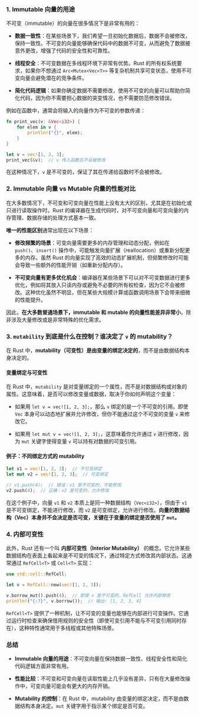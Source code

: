 ### 1. Immutable 向量的用途

不可变（immutable）的向量在很多情况下是非常有用的：

- **数据一致性**：在某些场景下，我们希望一旦初始化数据后，数据不会被修改，保持一致性。不可变的向量能够确保代码中的数据不可变，从而避免了数据被意外更改，增强了代码的安全性和可靠性。
  
- **线程安全**：不可变数据在多线程环境下非常有优势。Rust 的所有权系统要求，如果你不想通过 `Arc<Mutex<Vec<T>>` 等复杂机制共享可变状态，使用不可变向量会避免潜在的竞争条件。

- **简化代码逻辑**：如果你确定数据不需要修改，使用不可变的向量可以帮助你简化代码，因为你不需要担心数据的突变情况，也不需要防范修改错误。

例如在函数中，通常会将输入的向量作为不可变的参数传递：

```rust
fn print_vec(v: &Vec<i32>) {
    for elem in v {
        println!("{}", elem);
    }
}

let v = vec![1, 2, 3];
print_vec(&v);  // v 传入函数后不会被修改
```

在这种情况下，`v` 是不可变的，保证了其在传递给函数时不会被修改。

### 2. Immutable 向量 vs Mutable 向量的性能对比

在大多数情况下，不可变和可变向量在性能上没有太大的区别，尤其是在初始化或只进行读取操作时。Rust 的编译器在生成代码时，对不可变向量和可变向量的内存管理、数据存储的处理方式基本一致。

**唯一的性能区别**通常出现在以下场景：

- **修改频繁的场景**：可变向量需要更多的内存管理和动态分配，例如在 `push()`、`insert()` 操作中，可能触发向量扩展（reallocation）或重新分配更多的内存。虽然 Rust 的向量实现了高效的动态扩展机制，但频繁修改时可能会导致一些额外的性能开销（如重新分配内存）。
  
- **不可变向量有更多优化机会**：编译器在某些场景下可以对不可变数据进行更多优化，例如将其放入只读内存或避免不必要的所有权检查，因为它不会被修改。这种优化虽然不明显，但在某些大规模计算或函数调用场景下会带来细微的性能提升。

因此，**在大多数普通场景下，immutable 和 mutable 的向量性能差异非常小**，除非涉及大量修改或是非常特殊的优化需求。

### 3. `mutability` 到底是什么在控制？谁决定了 `v` 的 mutability？

在 Rust 中，**mutability（可变性）是由变量的绑定决定的**，而不是由数据结构本身决定的。

#### 变量绑定与可变性

在 Rust 中，`mutability` 是对变量绑定的一个属性，而不是对数据结构或对象的属性。这意味着，是否可以修改变量或数据，取决于你如何声明这个变量：

- 如果用 `let v = vec![1, 2, 3];`，那么 `v` 绑定的是一个不可变的引用。即使 `Vec` 本身可以动态地扩展并允许修改，但你不能通过这个不可变的变量 `v` 来修改它。
  
- 如果用 `let mut v = vec![1, 2, 3];`，这意味着你允许通过 `v` 进行修改，因为 `mut` 关键字使得变量 `v` 可以持有对数据的可变引用。

#### 例子：不同绑定方式的 mutability

```rust
let v1 = vec![1, 2, 3];  // 不可变绑定
let mut v2 = vec![1, 2, 3];  // 可变绑定

// v1.push(4);  // 错误：v1 是不可变的，不能修改
v2.push(4);  // 正确：v2 是可变的，允许修改
```

在这个例子中，向量 `v1` 和 `v2` 本质上是同一种数据结构（`Vec<i32>`），但由于 `v1` 是不可变绑定，不能进行修改，而 `v2` 是可变绑定，允许进行修改。**向量的数据结构（Vec）本身并不会决定是否可变，关键在于变量的绑定是否使用了 `mut`。**

### 4. 内部可变性

此外，Rust 还有一个叫 **内部可变性（Interior Mutability）** 的概念。它允许某些数据结构在表面上看起来是不可变的情况下，通过特定方式修改其内部状态。这通常通过 `RefCell<T>` 或 `Cell<T>` 实现：

```rust
use std::cell::RefCell;

let v = RefCell::new(vec![1, 2, 3]);

v.borrow_mut().push(4);  // 即使 v 是不可变的，RefCell 允许内部修改
println!("{:?}", v.borrow());  // 输出: [1, 2, 3, 4]
```

`RefCell<T>` 提供了一种机制，让不可变的变量也能够在内部进行可变操作。它通过运行时检查来确保借用规则的安全性（即使可变引用不能与不可变引用同时存在），这种特性通常用于多线程或其他特殊场景。

### 总结

- **Immutable 向量的用途**：不可变向量在保持数据一致性、线程安全性和简化代码逻辑方面非常有用。
  
- **性能比较**：不可变和可变向量在读取性能上几乎没有差异，只有在大量修改操作中，可变向量可能会有更大的内存开销。

- **Mutability 的控制**：在 Rust 中，mutability 由变量的绑定决定，而不是由数据结构本身决定。`mut` 关键字用于指示某个绑定是否可变。

